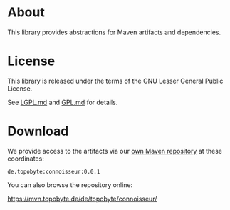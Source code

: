 # About

This library provides abstractions for Maven artifacts and dependencies.

# License

This library is released under the terms of the GNU Lesser General Public
License.

See [LGPL.md](LGPL.md) and [GPL.md](GPL.md) for details.

# Download

We provide access to the artifacts via our
[own Maven repository](https://mvn.topobyte.de) at these coordinates:

    de.topobyte:connoisseur:0.0.1

You can also browse the repository online:

<https://mvn.topobyte.de/de/topobyte/connoisseur/>
